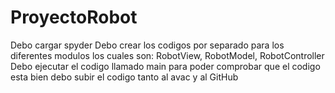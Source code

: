 # ProyectoRobot
Debo cargar spyder 
Debo crear los codigos por separado para los diferentes modulos los cuales son: RobotView, RobotModel, RobotController
Debo ejecutar el codigo llamado main para poder comprobar que el codigo esta bien 
debo subir el codigo tanto al avac y al GitHub
